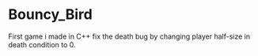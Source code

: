 # Bouncy_Bird
First game i made in C++
fix the death bug by changing player half-size in death condition to 0.
